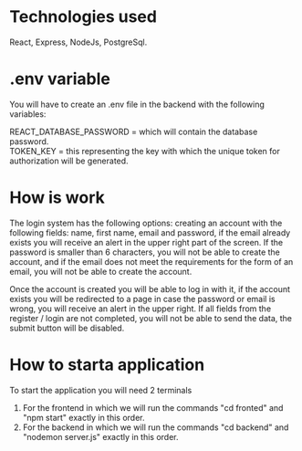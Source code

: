 # Technologies used
React, Express, NodeJs, PostgreSql.





# .env variable

You will have to create an .env file in the backend with the following variables:  
  
REACT_DATABASE_PASSWORD = which will contain the database password.   
TOKEN_KEY = this representing the key with which the unique token for authorization will be generated.



# How is work

The login system has the following options: creating an account with the following fields: name, first name, email and password, if the email already exists you will receive an alert in the upper right part of the screen. If the password is smaller than 6 characters, you will not be able to create the account, and if the email does not meet the requirements for the form of an email, you will not be able to create the account.

Once the account is created you will be able to log in with it, if the account exists you will be redirected to a page in case the password or email is wrong, you will receive an alert in the upper right. If all fields from the register / login are not completed, you will not be able to send the data, the submit button will be disabled.


# How to starta application

To start the application you will need 2 terminals
1. For the frontend in which we will run the commands "cd fronted" and "npm start" exactly in this order.
2. For the backend in which we will run the commands "cd backend" and "nodemon server.js" exactly in this order.

